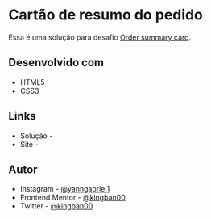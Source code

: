 <h1>Cartão de resumo do pedido</h1>
<p>
  
Essa é uma solução para desafio <a href = "https://www.frontendmentor.io/challenges/order-summary-component-QlPmajDUj" target = "_blank" rel = "external">Order summary card</a>.

<h2>Desenvolvido com</h2>
<ul>
  <li> HTML5
  <li> CSS3
</ul>
<h2>Links</h2>
<ul>
  <li> Solução - 
  <li> Site - 
</ul>
<h2>Autor</h2>
<ul>
  <li>Instagram - <a href="https://www.instagram.com/yanngabriel1/" target= "_blank" rel="external">@yanngabriel1</a>
  <li>Frontend Mentor - <a href="https://www.frontendmentor.io/profile/kingban00" target= "_blank" rel= "external">@kingban00</a>
  <li>Twitter - <a href="https://twitter.com/kingban00" target= "_blank" rel= "external">@kingban00</a>
</ul>

</p>
